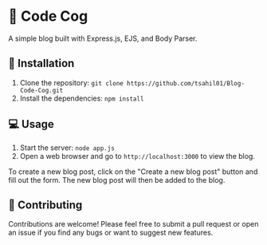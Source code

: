 # 📝 Code Cog

A simple blog built with Express.js, EJS, and Body Parser. 

## 🚀 Installation

1. Clone the repository: `git clone https://github.com/tsahil01/Blog-Code-Cog.git`
2. Install the dependencies: `npm install`

## 💻 Usage

1. Start the server: `node app.js`
2. Open a web browser and go to `http://localhost:3000` to view the blog.

To create a new blog post, click on the "Create a new blog post" button and fill out the form. The new blog post will then be added to the blog.

## 🤝 Contributing

Contributions are welcome! Please feel free to submit a pull request or open an issue if you find any bugs or want to suggest new features.


